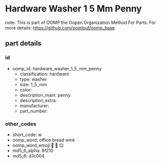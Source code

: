 # Hardware Washer 1 5 Mm Penny  

note: This is part of OOMP the Oopen Organization Method For Parts. For more details: https://github.com/oomlout/oomp_base

##  part details





### id
* oomp_id: hardware_washer_1_5_mm_penny
  * classification: hardware
  * type: washer
  * size: 1_5_mm
  * color: 
  * description_main: penny
  * description_extra: 
  * manufacturer: 
  * part_number: 

### other_codes
* short_code: w
* oomp_word: office bread wink
* oomp_word_emoji :office: :bread: :wink:
* md5_6_alpha: 8f210
* md5_6: d7c004